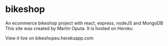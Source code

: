 # bikeshop
An ecommerce bikeshop project with react, express, nodeJS and MongoDB
This site was created by Martin Oputa.
It is hosted on Heroku

View it live on bikeshopeu.herokuapp.com
